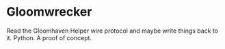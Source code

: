 # Gloomwrecker

Read the Gloomhaven Helper wire protocol and maybe write things back to it. Python. A proof of concept.
